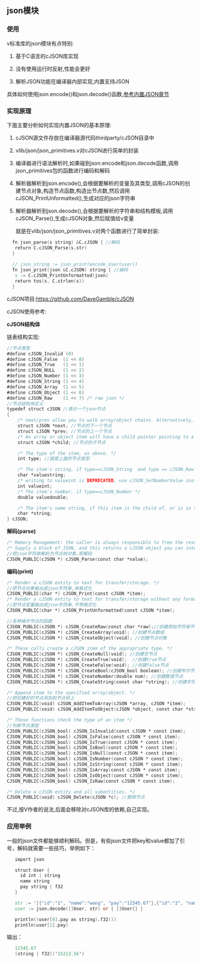 ## json模块

### 使用

v标准库的json模块有点特别:

1. 基于C语言的cJSON库实现

2. 没有使用运行时反射,性能会更好

3. 解析JSON功能在编译器内部实现,内置支持JSON

具体如何使用json.encode()和json.decode()函数,[参考内置JSON章节](./json.md)

### 实现原理

下面主要分析如何实现内置JSON的基本原理:

1. cJSON源文件存放在编译器源代码thirdparty/cJSON目录中

2. vlib/json/json_primitives.v对cJSON进行简单的封装

3. 编译器进行语法解析时,如果碰到json.encode和json.decode函数,调用json_primitives包的函数进行编码和解码

4. 解析器解析到json.encode(),会根据要解析的变量及其类型,调用cJSON的创建节点对象,构造节点函数,构造出节点数,然后调用cJSON_PrintUnformatted(),生成对应的json字符串

5. 解析器解析到json.decode(),会根据要解析的字符串和结构模板,调用cJSON_Parse(),生成cJSON对象,然后赋值给v变量

   就是在vlib/json/json_primitives.v对两个函数进行了简单封装:

 ```v
   fn json_parse(s string) &C.cJSON { //解码
   	return C.cJSON_Parse(s.str)
   }
   
   // json_string := json_print(encode_User(user)) 
   fn json_print(json &C.cJSON) string { //编码
   	s := C.cJSON_PrintUnformatted(json)
   	return tos(s, C.strlen(s))
   }
 ```

   

cJSON项目:https://github.com/DaveGamble/cJSON

cJSON使用参考:

**cJSON结构体**

链表结构实现:

```v
//节点类型
#define cJSON_Invalid (0)
#define cJSON_False  (1 << 0)
#define cJSON_True   (1 << 1)
#define cJSON_NULL   (1 << 2)
#define cJSON_Number (1 << 3)
#define cJSON_String (1 << 4)
#define cJSON_Array  (1 << 5)
#define cJSON_Object (1 << 6)
#define cJSON_Raw    (1 << 7) /* raw json */
//节点结构体定义
typedef struct cJSON //表示一个json节点
{
    /* next/prev allow you to walk array/object chains. Alternatively, use GetArraySize/GetArrayItem/GetObjectItem */
    struct cJSON *next; //节点的下一个节点
    struct cJSON *prev; //节点的上一个节点
    /* An array or object item will have a child pointer pointing to a chain of the items in the array/object. */
    struct cJSON *child; //节点的子节点

    /* The type of the item, as above. */
    int type; //就是上面的节点类型

    /* The item's string, if type==cJSON_String  and type == cJSON_Raw */
    char *valuestring; 
    /* writing to valueint is DEPRECATED, use cJSON_SetNumberValue instead */
    int valueint;
    /* The item's number, if type==cJSON_Number */
    double valuedouble;

    /* The item's name string, if this item is the child of, or is in the list of subitems of an object. */
    char *string;
} cJSON;
```

**解码(parse)**

```v
/* Memory Management: the caller is always responsible to free the results from all variants of cJSON_Parse (with cJSON_Delete) and cJSON_Print (with stdlib free, cJSON_Hooks.free_fn, or cJSON_free as appropriate). The exception is cJSON_PrintPreallocated, where the caller has full responsibility of the buffer. */
/* Supply a block of JSON, and this returns a cJSON object you can interrogate. */
//把json字符串解析为节点树对象,即解码
CJSON_PUBLIC(cJSON *) cJSON_Parse(const char *value);
```

**编码(print)**

```v
/* Render a cJSON entity to text for transfer/storage. */
//把节点对象输出成json字符串,有格式化
CJSON_PUBLIC(char *) cJSON_Print(const cJSON *item);
/* Render a cJSON entity to text for transfer/storage without any formatting. */
//把节点变量输出成json字符串,不带格式化
CJSON_PUBLIC(char *) cJSON_PrintUnformatted(const cJSON *item);
```

```v
//各种操作节点的函数
CJSON_PUBLIC(cJSON *) cJSON_CreateRaw(const char *raw);//创建原始字符串节点
CJSON_PUBLIC(cJSON *) cJSON_CreateArray(void); //创建节点数组
CJSON_PUBLIC(cJSON *) cJSON_CreateObject(void); //创建节点对象

/* These calls create a cJSON item of the appropriate type. */
CJSON_PUBLIC(cJSON *) cJSON_CreateNull(void); //创建空节点
CJSON_PUBLIC(cJSON *) cJSON_CreateTrue(void);  //创建true节点
CJSON_PUBLIC(cJSON *) cJSON_CreateFalse(void); //创建false节点
CJSON_PUBLIC(cJSON *) cJSON_CreateBool(cJSON_bool boolean); //创建布尔节点
CJSON_PUBLIC(cJSON *) cJSON_CreateNumber(double num); //创建数值节点
CJSON_PUBLIC(cJSON *) cJSON_CreateString(const char *string); //创建字符串节点

/* Append item to the specified array/object. */
//把创建好的节点添加到节点树上
CJSON_PUBLIC(void) cJSON_AddItemToArray(cJSON *array, cJSON *item);
CJSON_PUBLIC(void) cJSON_AddItemToObject(cJSON *object, const char *string, cJSON *item);

/* These functions check the type of an item */
//判断节点类型
CJSON_PUBLIC(cJSON_bool) cJSON_IsInvalid(const cJSON * const item);
CJSON_PUBLIC(cJSON_bool) cJSON_IsFalse(const cJSON * const item);
CJSON_PUBLIC(cJSON_bool) cJSON_IsTrue(const cJSON * const item);
CJSON_PUBLIC(cJSON_bool) cJSON_IsBool(const cJSON * const item);
CJSON_PUBLIC(cJSON_bool) cJSON_IsNull(const cJSON * const item);
CJSON_PUBLIC(cJSON_bool) cJSON_IsNumber(const cJSON * const item);
CJSON_PUBLIC(cJSON_bool) cJSON_IsString(const cJSON * const item);
CJSON_PUBLIC(cJSON_bool) cJSON_IsArray(const cJSON * const item);
CJSON_PUBLIC(cJSON_bool) cJSON_IsObject(const cJSON * const item);
CJSON_PUBLIC(cJSON_bool) cJSON_IsRaw(const cJSON * const item);

/* Delete a cJSON entity and all subentities. */
CJSON_PUBLIC(void) cJSON_Delete(cJSON *c); //删除节点


```

不过,按V作者的说法,后面会移除对cJSON库的依赖,自己实现。

### 应用举例
一般的json文件都能够顺利解码。但是，有些json文件把key和value都加了引号，解码就需要一些技巧，举例如下：
```v
   import json

   struct User {
     id int | string
     name string 
     pay string | f32
   }

   str := '[{"id":"1", "name":"wang", "pay":"12345.67"},{"id":"2", "name": "li", "pay":"15213.56"}]'
   user := json.decode([]User, str) or { []User{} }

   println((user[0].pay as string).f32())
   println(user[1].pay)
```
输出：
```v
   12345.67
   (string | f32)('15213.56')
```
